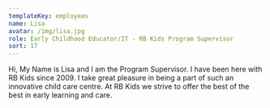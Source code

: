 ```yaml
---
templateKey: employees
name: Lisa
avatar: /img/lisa.jpg
role: Early Childhood Educator/IT - RB Kids Program Supervisor
sort: 17
---
```

Hi, My Name is Lisa and I am the Program Supervisor. I have been here with RB Kids since 2009. I take great pleasure in being a part of such an innovative child care centre. At RB Kids we strive to offer the best of the best in early learning and care.
